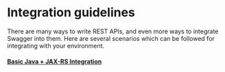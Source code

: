 Integration guidelines
==========

There are many ways to write REST APIs, and even more ways to integrate Swagger into them.  Here 
are several scenarios which can be followed for integrating with your environment.

#### [Basic Java + JAX-RS Integration](java-jax-rs.md)


